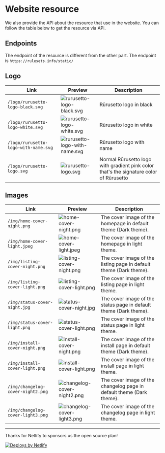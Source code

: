# Website resource

We also provide the API about the resource that use in the website. You can follow the table below to get the resource via API.

## Endpoints

The endpoint of the resource is different from the other part. The endpoint is `https://rulesets.info/static/`

## Logo

| Link                                 | Preview                                                                                         | Description                                                                            |
|--------------------------------------|-------------------------------------------------------------------------------------------------|----------------------------------------------------------------------------------------|
| `/logo/rurusetto-logo-black.svg`     | ![rurusetto-logo-black.svg](https://rulesets.info/static/logo/rurusetto-logo-black.svg)         | Rūrusetto logo in black                                                                |
| `/logo/rurusetto-logo-white.svg`     | ![rurusetto-logo-white.svg](https://rulesets.info/static/logo/rurusetto-logo-white.svg)         | Rūrusetto logo in white                                                                |
| `/logo/rurusetto-logo-with-name.svg` | ![rurusetto-logo-with-name.svg](https://rulesets.info/static/logo/rurusetto-logo-with-name.svg) | Rūrusetto logo with name                                                               |
| `/logo/rurusetto-logo.svg`           | ![rurusetto-logo.svg](https://rulesets.info/static/logo/rurusetto-logo.svg)                     | Normal Rūrusetto logo with gradient pink color that's the signature color of Rūrusetto |

## Images

| Link                              | Preview                                                                                    | Description                                                          |
|-----------------------------------|--------------------------------------------------------------------------------------------|----------------------------------------------------------------------|
| `/img/home-cover-night.png`       | ![home-cover-night.png](https://rulesets.info/static/img/home-cover-night.png)             | The cover image of the homepage in default theme (Dark theme).       |
| `/img/home-cover-light.jpeg`      | ![home-cover-light.jpeg](https://rulesets.info/static/img/home-cover-light.jpeg)           | The cover image of the homepage in light theme.                      |
| `/img/listing-cover-night.png`    | ![listing-cover-night.png](https://rulesets.info/static/img/listing-cover-night.png)       | The cover image of the listing page in default theme (Dark theme).   |
| `/img/listing-cover-light.png`    | ![listing-cover-light.png](https://rulesets.info/static/img/listing-cover-light.png)       | The cover image of the listing page in light theme.                  |
| `/img/status-cover-night.jpg`     | ![status-cover-night.jpg](https://rulesets.info/static/img/status-cover-night.jpg)         | The cover image of the status page in default theme (Dark theme).    |
| `/img/status-cover-light.png`     | ![status-cover-light.png](https://rulesets.info/static/img/status-cover-light.png)         | The cover image of the status page in light theme.                   |
| `/img/install-cover-night.png`    | ![install-cover-night.png](https://rulesets.info/static/img/install-cover-night.png)       | The cover image of the install page in default theme (Dark theme).   |
| `/img/install-cover-light.png`    | ![install-cover-light.png](https://rulesets.info/static/img/install-cover-light.png)       | The cover image of the install page in light theme.                  |
| `/img/changelog-cover-night2.png` | ![changelog-cover-night2.png](https://rulesets.info/static/img/changelog-cover-night2.png) | The cover image of the changelog page in default theme (Dark theme). |
| `/img/changelog-cover-light3.png` | ![changelog-cover-light3.png](https://rulesets.info/static/img/changelog-cover-light3.png) | The cover image of the changelog page in light theme.                |

----------------------------------------------------------------------------------------------------

Thanks for Netlify to sponsors us the open source plan!

<a href="https://www.netlify.com">
  <img src="https://www.netlify.com/img/global/badges/netlify-color-accent.svg" alt="Deploys by Netlify" />
</a>